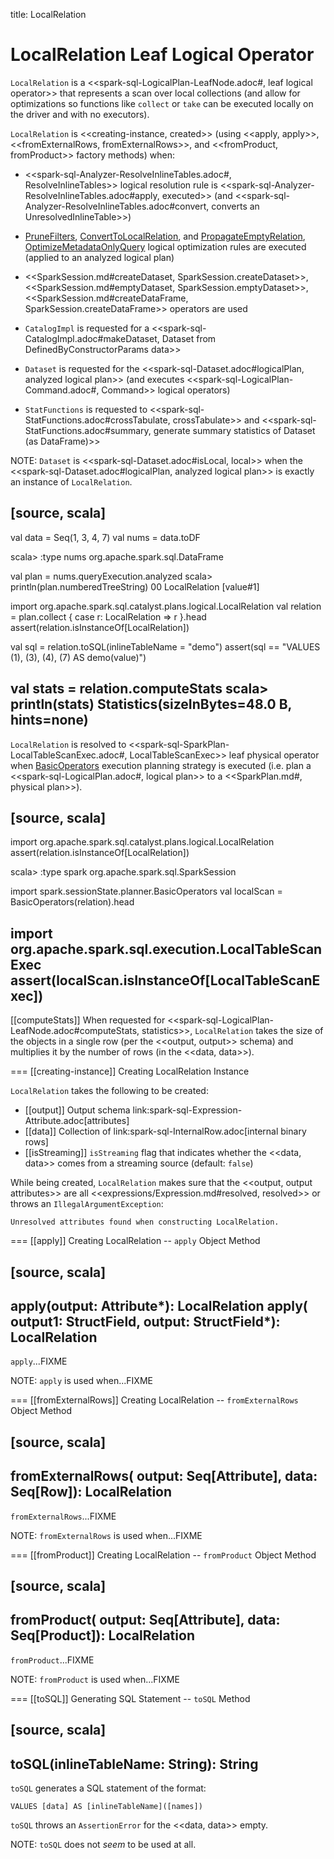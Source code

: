 title: LocalRelation

# LocalRelation Leaf Logical Operator

`LocalRelation` is a <<spark-sql-LogicalPlan-LeafNode.adoc#, leaf logical operator>> that represents a scan over local collections (and allow for optimizations so functions like `collect` or `take` can be executed locally on the driver and with no executors).

`LocalRelation` is <<creating-instance, created>> (using <<apply, apply>>, <<fromExternalRows, fromExternalRows>>, and <<fromProduct, fromProduct>> factory methods) when:

* <<spark-sql-Analyzer-ResolveInlineTables.adoc#, ResolveInlineTables>> logical resolution rule is <<spark-sql-Analyzer-ResolveInlineTables.adoc#apply, executed>> (and <<spark-sql-Analyzer-ResolveInlineTables.adoc#convert, converts an UnresolvedInlineTable>>)

* [PruneFilters](../Optimizer.md#PruneFilters), [ConvertToLocalRelation](../Optimizer.md#ConvertToLocalRelation), and [PropagateEmptyRelation](../Optimizer.md#PropagateEmptyRelation), [OptimizeMetadataOnlyQuery](../Optimizer.md#OptimizeMetadataOnlyQuery) logical optimization rules are executed (applied to an analyzed logical plan)

* <<SparkSession.md#createDataset, SparkSession.createDataset>>, <<SparkSession.md#emptyDataset, SparkSession.emptyDataset>>, <<SparkSession.md#createDataFrame, SparkSession.createDataFrame>> operators are used

* `CatalogImpl` is requested for a <<spark-sql-CatalogImpl.adoc#makeDataset, Dataset from DefinedByConstructorParams data>>

* `Dataset` is requested for the <<spark-sql-Dataset.adoc#logicalPlan, analyzed logical plan>> (and executes <<spark-sql-LogicalPlan-Command.adoc#, Command>> logical operators)

* `StatFunctions` is requested to <<spark-sql-StatFunctions.adoc#crossTabulate, crossTabulate>> and <<spark-sql-StatFunctions.adoc#summary, generate summary statistics of Dataset (as DataFrame)>>

NOTE: `Dataset` is <<spark-sql-Dataset.adoc#isLocal, local>> when the <<spark-sql-Dataset.adoc#logicalPlan, analyzed logical plan>> is exactly an instance of `LocalRelation`.

[source, scala]
----
val data = Seq(1, 3, 4, 7)
val nums = data.toDF

scala> :type nums
org.apache.spark.sql.DataFrame

val plan = nums.queryExecution.analyzed
scala> println(plan.numberedTreeString)
00 LocalRelation [value#1]

import org.apache.spark.sql.catalyst.plans.logical.LocalRelation
val relation = plan.collect { case r: LocalRelation => r }.head
assert(relation.isInstanceOf[LocalRelation])

val sql = relation.toSQL(inlineTableName = "demo")
assert(sql == "VALUES (1), (3), (4), (7) AS demo(value)")

val stats = relation.computeStats
scala> println(stats)
Statistics(sizeInBytes=48.0 B, hints=none)
----

`LocalRelation` is resolved to <<spark-sql-SparkPlan-LocalTableScanExec.adoc#, LocalTableScanExec>> leaf physical operator when [BasicOperators](../execution-planning-strategies/BasicOperators.md) execution planning strategy is executed (i.e. plan a <<spark-sql-LogicalPlan.adoc#, logical plan>> to a <<SparkPlan.md#, physical plan>>).

[source, scala]
----
import org.apache.spark.sql.catalyst.plans.logical.LocalRelation
assert(relation.isInstanceOf[LocalRelation])

scala> :type spark
org.apache.spark.sql.SparkSession

import spark.sessionState.planner.BasicOperators
val localScan = BasicOperators(relation).head

import org.apache.spark.sql.execution.LocalTableScanExec
assert(localScan.isInstanceOf[LocalTableScanExec])
----

[[computeStats]]
When requested for <<spark-sql-LogicalPlan-LeafNode.adoc#computeStats, statistics>>, `LocalRelation` takes the size of the objects in a single row (per the <<output, output>> schema) and multiplies it by the number of rows (in the <<data, data>>).

=== [[creating-instance]] Creating LocalRelation Instance

`LocalRelation` takes the following to be created:

* [[output]] Output schema link:spark-sql-Expression-Attribute.adoc[attributes]
* [[data]] Collection of link:spark-sql-InternalRow.adoc[internal binary rows]
* [[isStreaming]] `isStreaming` flag that indicates whether the <<data, data>> comes from a streaming source (default: `false`)

While being created, `LocalRelation` makes sure that the <<output, output attributes>> are all <<expressions/Expression.md#resolved, resolved>> or throws an `IllegalArgumentException`:

```
Unresolved attributes found when constructing LocalRelation.
```

=== [[apply]] Creating LocalRelation -- `apply` Object Method

[source, scala]
----
apply(output: Attribute*): LocalRelation
apply(
  output1: StructField,
  output: StructField*): LocalRelation
----

`apply`...FIXME

NOTE: `apply` is used when...FIXME

=== [[fromExternalRows]] Creating LocalRelation -- `fromExternalRows` Object Method

[source, scala]
----
fromExternalRows(
  output: Seq[Attribute],
  data: Seq[Row]): LocalRelation
----

`fromExternalRows`...FIXME

NOTE: `fromExternalRows` is used when...FIXME

=== [[fromProduct]] Creating LocalRelation -- `fromProduct` Object Method

[source, scala]
----
fromProduct(
  output: Seq[Attribute],
  data: Seq[Product]): LocalRelation
----

`fromProduct`...FIXME

NOTE: `fromProduct` is used when...FIXME

=== [[toSQL]] Generating SQL Statement -- `toSQL` Method

[source, scala]
----
toSQL(inlineTableName: String): String
----

`toSQL` generates a SQL statement of the format:

```
VALUES [data] AS [inlineTableName]([names])
```

`toSQL` throws an `AssertionError` for the <<data, data>> empty.

NOTE: `toSQL` does not _seem_ to be used at all.
